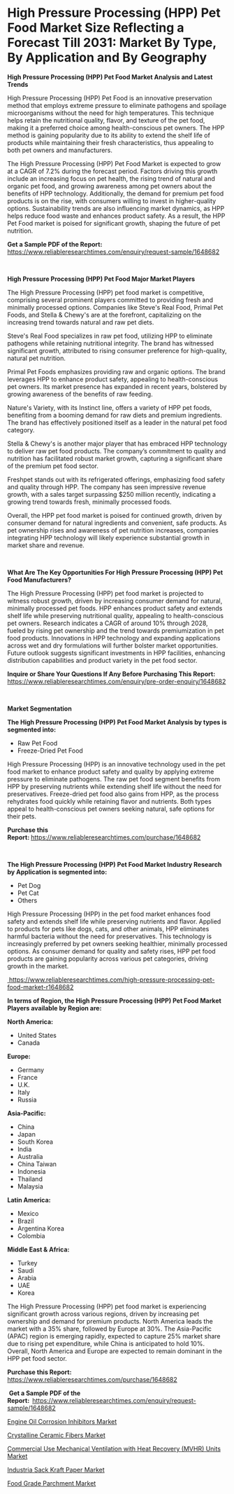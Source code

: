<p><h1>High Pressure Processing (HPP) Pet Food Market Size Reflecting a Forecast Till 2031: Market By Type, By Application and By Geography</h1></p><p><strong>High Pressure Processing (HPP) Pet Food Market Analysis and Latest Trends</strong></p>
<p><p>High Pressure Processing (HPP) Pet Food is an innovative preservation method that employs extreme pressure to eliminate pathogens and spoilage microorganisms without the need for high temperatures. This technique helps retain the nutritional quality, flavor, and texture of the pet food, making it a preferred choice among health-conscious pet owners. The HPP method is gaining popularity due to its ability to extend the shelf life of products while maintaining their fresh characteristics, thus appealing to both pet owners and manufacturers.</p><p>The High Pressure Processing (HPP) Pet Food Market is expected to grow at a CAGR of 7.2% during the forecast period. Factors driving this growth include an increasing focus on pet health, the rising trend of natural and organic pet food, and growing awareness among pet owners about the benefits of HPP technology. Additionally, the demand for premium pet food products is on the rise, with consumers willing to invest in higher-quality options. Sustainability trends are also influencing market dynamics, as HPP helps reduce food waste and enhances product safety. As a result, the HPP Pet Food market is poised for significant growth, shaping the future of pet nutrition.</p></p>
<p><strong>Get a Sample PDF of the Report:&nbsp;</strong> <a href="https://www.reliableresearchtimes.com/enquiry/request-sample/1648682?utm_campaign=1287&utm_medium=2&utm_source=Github&utm_content=ia&utm_term=15102024&utm_id=high-pressure-processing-hpp-pet-food">https://www.reliableresearchtimes.com/enquiry/request-sample/1648682</a></p>
<p>&nbsp;</p>
<p><strong>High Pressure Processing (HPP) Pet Food Major Market Players</strong></p>
<p><p>The High Pressure Processing (HPP) pet food market is competitive, comprising several prominent players committed to providing fresh and minimally processed options. Companies like Steve's Real Food, Primal Pet Foods, and Stella & Chewy's are at the forefront, capitalizing on the increasing trend towards natural and raw pet diets.</p><p>Steve's Real Food specializes in raw pet food, utilizing HPP to eliminate pathogens while retaining nutritional integrity. The brand has witnessed significant growth, attributed to rising consumer preference for high-quality, natural pet nutrition. </p><p>Primal Pet Foods emphasizes providing raw and organic options. The brand leverages HPP to enhance product safety, appealing to health-conscious pet owners. Its market presence has expanded in recent years, bolstered by growing awareness of the benefits of raw feeding.</p><p>Nature's Variety, with its Instinct line, offers a variety of HPP pet foods, benefiting from a booming demand for raw diets and premium ingredients. The brand has effectively positioned itself as a leader in the natural pet food category.</p><p>Stella & Chewy's is another major player that has embraced HPP technology to deliver raw pet food products. The company’s commitment to quality and nutrition has facilitated robust market growth, capturing a significant share of the premium pet food sector.</p><p>Freshpet stands out with its refrigerated offerings, emphasizing food safety and quality through HPP. The company has seen impressive revenue growth, with a sales target surpassing $250 million recently, indicating a growing trend towards fresh, minimally processed foods.</p><p>Overall, the HPP pet food market is poised for continued growth, driven by consumer demand for natural ingredients and convenient, safe products. As pet ownership rises and awareness of pet nutrition increases, companies integrating HPP technology will likely experience substantial growth in market share and revenue.</p></p>
<p>&nbsp;</p>
<p><strong>What Are The Key Opportunities For High Pressure Processing (HPP) Pet Food Manufacturers?</strong></p>
<p><p>The High Pressure Processing (HPP) pet food market is projected to witness robust growth, driven by increasing consumer demand for natural, minimally processed pet foods. HPP enhances product safety and extends shelf life while preserving nutritional quality, appealing to health-conscious pet owners. Research indicates a CAGR of around 10% through 2028, fueled by rising pet ownership and the trend towards premiumization in pet food products. Innovations in HPP technology and expanding applications across wet and dry formulations will further bolster market opportunities. Future outlook suggests significant investments in HPP facilities, enhancing distribution capabilities and product variety in the pet food sector.</p></p>
<p><strong>Inquire or Share Your Questions If Any Before Purchasing This Report:</strong> <a href="https://www.reliableresearchtimes.com/enquiry/pre-order-enquiry/1648682?utm_campaign=1287&utm_medium=2&utm_source=Github&utm_content=ia&utm_term=15102024&utm_id=high-pressure-processing-hpp-pet-food">https://www.reliableresearchtimes.com/enquiry/pre-order-enquiry/1648682</a></p>
<p>&nbsp;</p>
<p><strong>Market Segmentation</strong></p>
<p><strong>The High Pressure Processing (HPP) Pet Food Market Analysis by types is segmented into:</strong></p>
<p><ul><li>Raw Pet Food</li><li>Freeze-Dried Pet Food</li></ul></p>
<p><p>High Pressure Processing (HPP) is an innovative technology used in the pet food market to enhance product safety and quality by applying extreme pressure to eliminate pathogens. The raw pet food segment benefits from HPP by preserving nutrients while extending shelf life without the need for preservatives. Freeze-dried pet food also gains from HPP, as the process rehydrates food quickly while retaining flavor and nutrients. Both types appeal to health-conscious pet owners seeking natural, safe options for their pets.</p></p>
<p><strong>Purchase this Report:&nbsp;</strong><a href="https://www.reliableresearchtimes.com/purchase/1648682?utm_campaign=1287&utm_medium=2&utm_source=Github&utm_content=ia&utm_term=15102024&utm_id=high-pressure-processing-hpp-pet-food">https://www.reliableresearchtimes.com/purchase/1648682</a></p>
<p>&nbsp;</p>
<p><strong>The High Pressure Processing (HPP) Pet Food Market Industry Research by Application is segmented into:</strong></p>
<p><ul><li>Pet Dog</li><li>Pet Cat</li><li>Others</li></ul></p>
<p><p>High Pressure Processing (HPP) in the pet food market enhances food safety and extends shelf life while preserving nutrients and flavor. Applied to products for pets like dogs, cats, and other animals, HPP eliminates harmful bacteria without the need for preservatives. This technology is increasingly preferred by pet owners seeking healthier, minimally processed options. As consumer demand for quality and safety rises, HPP pet food products are gaining popularity across various pet categories, driving growth in the market.</p></p>
<p><a href="https://www.reliableresearchtimes.com/high-pressure-processing-pet-food-market-r1648682?utm_campaign=1287&utm_medium=2&utm_source=Github&utm_content=ia&utm_term=15102024&utm_id=high-pressure-processing-hpp-pet-food">&nbsp;https://www.reliableresearchtimes.com/high-pressure-processing-pet-food-market-r1648682</a></p>
<p><strong>In terms of Region, the High Pressure Processing (HPP) Pet Food Market Players available by Region are:</strong></p>
<p>
    <p> <strong> North America: </strong>
        <ul>
            <li>United States</li>
            <li>Canada</li>
        </ul>
        </p> 
    <p> <strong> Europe: </strong>
        <ul>
            <li>Germany</li>
            <li>France</li>
            <li>U.K.</li>
            <li>Italy</li>
            <li>Russia</li>
        </ul>
        </p> 
    <p> <strong> Asia-Pacific: </strong>
        <ul>
            <li>China</li>
            <li>Japan</li>
            <li>South Korea</li>
            <li>India</li>
            <li>Australia</li>
            <li>China Taiwan</li>
            <li>Indonesia</li>
            <li>Thailand</li>
            <li>Malaysia</li>
        </ul>
        </p> 
    <p> <strong> Latin America: </strong>
        <ul>
            <li>Mexico</li>
            <li>Brazil</li>
            <li>Argentina Korea</li>
            <li>Colombia</li>
        </ul>
        </p> 
    <p> <strong> Middle East & Africa: </strong>
        <ul>
            <li>Turkey</li>
            <li>Saudi</li>
            <li>Arabia</li>
            <li>UAE</li>
            <li>Korea</li>
        </ul>
    </p>
    </p>
<p><p>The High Pressure Processing (HPP) pet food market is experiencing significant growth across various regions, driven by increasing pet ownership and demand for premium products. North America leads the market with a 35% share, followed by Europe at 30%. The Asia-Pacific (APAC) region is emerging rapidly, expected to capture 25% market share due to rising pet expenditure, while China is anticipated to hold 10%. Overall, North America and Europe are expected to remain dominant in the HPP pet food sector.</p></p>
<p><strong>Purchase this Report: </strong><a href="https://www.reliableresearchtimes.com/purchase/1648682?utm_campaign=1287&utm_medium=2&utm_source=Github&utm_content=ia&utm_term=15102024&utm_id=high-pressure-processing-hpp-pet-food">https://www.reliableresearchtimes.com/purchase/1648682</a></p>
<p>&nbsp;<strong>Get a Sample PDF of the Report:&nbsp;&nbsp;</strong><a href="https://www.reliableresearchtimes.com/enquiry/request-sample/1648682?utm_campaign=1287&utm_medium=2&utm_source=Github&utm_content=ia&utm_term=15102024&utm_id=high-pressure-processing-hpp-pet-food">https://www.reliableresearchtimes.com/enquiry/request-sample/1648682</a></p>
<p><strong></strong></p>
<p><p><a href="https://www.linkedin.com/pulse/analyzing-engine-oil-corrosion-inhibitors-market-dynamics-fjyle?trk=public_post_embed_feed-article-content&utm_campaign=1287&utm_medium=2&utm_source=Github&utm_content=ia&utm_term=15102024&utm_id=high-pressure-processing-hpp-pet-food">Engine Oil Corrosion Inhibitors Market</a></p><p><a href="https://www.linkedin.com/pulse/crystalline-ceramic-fibers-sector-surge-64-growth-roadmap-2031-af4oe?trk=public_post_embed_feed-article-content&utm_campaign=1287&utm_medium=2&utm_source=Github&utm_content=ia&utm_term=15102024&utm_id=high-pressure-processing-hpp-pet-food">Crystalline Ceramic Fibers Market</a></p><p><a href="https://github.com/julyju69/Market-Research-Report-List-5/blob/main/commercial-use-mechanical-ventilation-with-heat-recovery-mvhr-units-market.md?utm_campaign=1287&utm_medium=2&utm_source=Github&utm_content=ia&utm_term=15102024&utm_id=high-pressure-processing-hpp-pet-food">Commercial Use Mechanical Ventilation with Heat Recovery (MVHR) Units Market</a></p><p><a href="https://www.linkedin.com/pulse/evaluating-global-industria-sack-kraft-paper-market-trends-brv7e?trk=public_post_embed_feed-article-content&utm_campaign=1287&utm_medium=2&utm_source=Github&utm_content=ia&utm_term=15102024&utm_id=high-pressure-processing-hpp-pet-food">Industria Sack Kraft Paper Market</a></p><p><a href="https://www.linkedin.com/pulse/trends-global-food-grade-parchment-market-forecast-analysis-ecfme?trk=public_post_embed_feed-article-content&utm_campaign=1287&utm_medium=2&utm_source=Github&utm_content=ia&utm_term=15102024&utm_id=high-pressure-processing-hpp-pet-food">Food Grade Parchment Market</a></p></p>